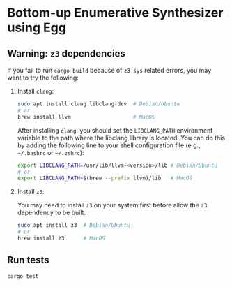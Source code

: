 # Bottom-up Enumerative Synthesizer using Egg

## Warning: `z3` dependencies

If you fail to run `cargo build` because of `z3-sys` related errors, you may want to try the following:

1. Install `clang`:

    ```bash
    sudo apt install clang libclang-dev  # Debian/Ubuntu
    # or
    brew install llvm                    # MacOS
    ```

    After installing `clang`, you should set the `LIBCLANG_PATH` environment variable to the path where the libclang library is located. You can do this by adding the following line to your shell configuration file (e.g., `~/.bashrc` or `~/.zshrc`):

    ```bash
    export LIBCLANG_PATH=/usr/lib/llvm-<version>/lib # Debian/Ubuntu
    # or
    export LIBCLANG_PATH=$(brew --prefix llvm)/lib   # MacOS
    ```

2. Install `z3`:

    You may need to install `z3` on your system first before allow the `z3` dependency to be built.

    ```bash
    sudo apt install z3  # Debian/Ubuntu
    # or
    brew install z3      # MacOS
    ```

## Run tests

```bash
cargo test
```
